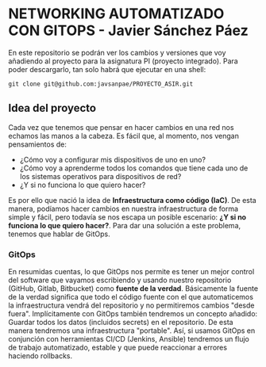 # NETWORKING AUTOMATIZADO CON GITOPS - Javier Sánchez Páez

En este repositorio se podrán ver los cambios y versiones que voy añadiendo al proyecto para la asignatura PI (proyecto integrado). Para poder descargarlo, tan solo habrá que ejecutar en una shell:

```
git clone git@github.com:javsanpae/PROYECTO_ASIR.git
```

## Idea del proyecto

Cada vez que tenemos que pensar en hacer cambios en una red nos echamos las manos a la cabeza. Es fácil que, al momento, nos vengan pensamientos de:

- ¿Cómo voy a configurar mis dispositivos de uno en uno?
- ¿Cómo voy a aprenderme todos los comandos que tiene cada uno de los sistemas operativos para dispositivos de red?
- ¿Y si no funciona lo que quiero hacer?

Es por ello que nació la idea de **Infraestructura como código (IaC)**. De esta manera, podíamos hacer cambios en nuestra infraestructura de forma simple y fácil, pero todavía se nos escapa un posible escenario: **¿Y si no funciona lo que quiero hacer?**. Para dar una solución a este problema, tenemos que hablar de GitOps.

### GitOps

En resumidas cuentas, lo que GitOps nos permite es tener un mejor control del software que vayamos escribiendo y usando nuestro repositorio (GitHub, Gitlab, Bitbucket) como **fuente de la verdad**. Básicamente la fuente de la verdad significa que todo el código fuente con el que automaticemos la infraestructura vendrá del repositorio y no permitiremos cambios "desde fuera". Implícitamente con GitOps también tendremos un concepto añadido: Guardar todos los datos (incluidos secrets) en el repositorio. De esta manera tendremos una infraestructura "portable".
Así, si usamos GitOps en conjunción con herramientas CI/CD (Jenkins, Ansible) tendremos un flujo de trabajo automatizado, estable y que puede reaccionar a errores haciendo rollbacks.